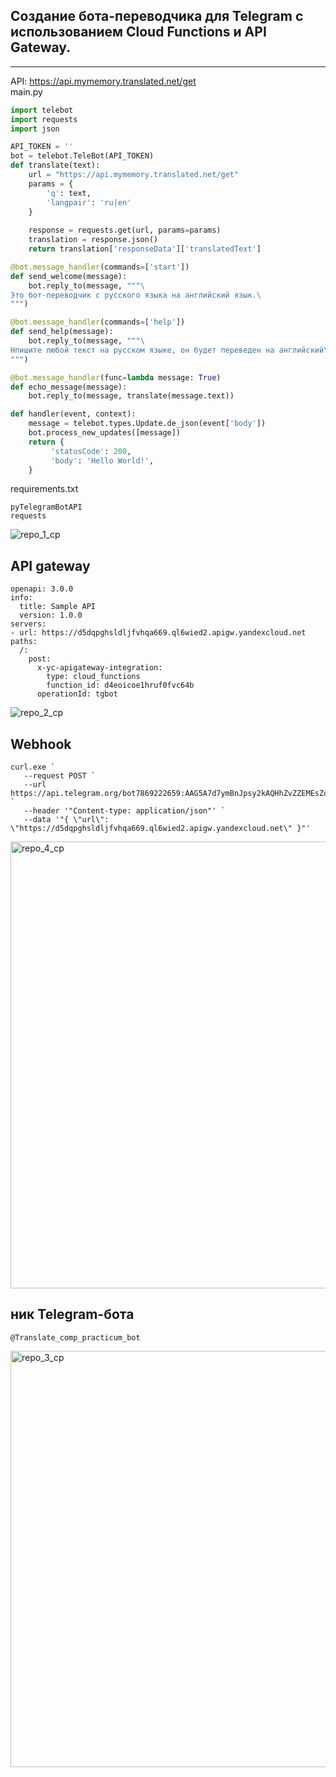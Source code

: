 ## Создание бота-переводчика для Telegram с использованием Cloud Functions и API Gateway.
--------
API: https://api.mymemory.translated.net/get</br>
main.py
```py
import telebot
import requests
import json

API_TOKEN = ''
bot = telebot.TeleBot(API_TOKEN)
def translate(text):
    url = "https://api.mymemory.translated.net/get"
    params = {
        'q': text,
        'langpair': 'ru|en'
    }
    
    response = requests.get(url, params=params)
    translation = response.json()
    return translation['responseData']['translatedText']

@bot.message_handler(commands=['start'])
def send_welcome(message):
    bot.reply_to(message, """\
Это бот-переводчик с русского языка на английский язык.\
""")

@bot.message_handler(commands=['help'])
def send_help(message):
    bot.reply_to(message, """\
Нпишите любой текст на русском языке, он будет переведен на английский\
""")

@bot.message_handler(func=lambda message: True)
def echo_message(message):
    bot.reply_to(message, translate(message.text))

def handler(event, context):
    message = telebot.types.Update.de_json(event['body'])
    bot.process_new_updates([message])
    return {
         'statusCode': 200,
         'body': 'Hello World!',
    }
```
requirements.txt
```
pyTelegramBotAPI
requests
```
![repo_1_cp](https://github.com/user-attachments/assets/c9dc3865-24be-4104-8b37-f7e16ed5d56f)

## API gateway

```
openapi: 3.0.0
info:
  title: Sample API
  version: 1.0.0
servers:
- url: https://d5dqpghsldljfvhqa669.ql6wied2.apigw.yandexcloud.net
paths:
  /:
    post:
      x-yc-apigateway-integration:
        type: cloud_functions
        function_id: d4eoicoe1hruf0fvc64b
      operationId: tgbot
```
![repo_2_cp](https://github.com/user-attachments/assets/f920d87e-7f80-42c7-9db7-961b338077ea)

## Webhook

```
curl.exe `
   --request POST `
   --url https://api.telegram.org/bot7869222659:AAG5A7d7ymBnJpsy2kAQHhZvZZEMEsZo9zs/setWebhook `
   --header '"Content-type: application/json"' `
   --data '"{ \"url\": \"https://d5dqpghsldljfvhqa669.ql6wied2.apigw.yandexcloud.net\" }"'
```
<img width="715" alt="repo_4_cp" src="https://github.com/user-attachments/assets/9327c0d5-138e-4209-a18b-36864cf75e0e" />

## ник Telegram-бота
```
@Translate_comp_practicum_bot
```
<img width="666" alt="repo_3_cp" src="https://github.com/user-attachments/assets/08bbca6f-ee92-4122-ac0b-ed7d46d1fc02" />
